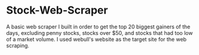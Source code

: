 # Stock-Web-Scraper
A basic web scraper I built in order to get the top 20 biggest gainers of the days, excluding penny stocks, stocks over $50, and stocks that had too low of a market volume.
I used webull's website as the target site for the web scraping.

